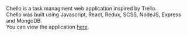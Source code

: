 Chello is a task managment web application inspired by Trello.
<br>
Chello was built using Javascript, React, Redux, SCSS, NodeJS, Express and MongoDB.
<br>
You can view the application <a href="https://chello-app.herokuapp.com/">here</a>.
